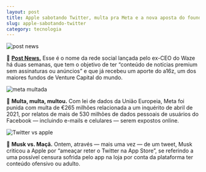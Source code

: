 ```yaml
---
layout: post
title: Apple sabotando Twitter, multa pra Meta e a nova aposta do founder do Waze
slug: apple-sabotando-twitter
category: tecnologia
---
```


![post news](https://i1.wp.com/androidfinal.com/wp-content/uploads/2022/11/Ex-CEO-do-Waze-quer-oferecer-uma-alternativa-ao-Twitter-com.jpg?resize=400,150)

📲 [**Post News.**](https://post.news/?r=wX2Ok) Esse é o nome da rede social lançada pelo ex-CEO do Waze há duas semanas, que tem o objetivo de ter “conteúdo de notícias premium sem assinaturas ou anúncios” e que já recebeu um aporte do a16z, um dos maiores fundos de Venture Capital do mundo.


![meta multada](https://tm.ibxk.com.br/2021/12/06/06112931631268.jpg?ims=400x150)

🔢 **Multa, multa, multou.** Com lei de dados da União Europeia, Meta foi punida com multa de €265 milhões relacionada a um inquérito de abril de 2021, por relatos de mais de 530 milhões de dados pessoais de usuários do Facebook — incluindo e-mails e celulares — serem expostos online.

![Twitter vs apple](https://i1.wp.com/cdn.appleosophy.com/2018/06/Apple-and-Twitter-2.png?resize=400,150)

🥊 **Musk vs. Maçã.** Ontem, através — mais uma vez — de um tweet, Musk criticou a Apple por “ameaçar reter o Twitter na App Store”, se referindo a uma possível censura sofrida pelo app na loja por conta da plataforma ter conteúdo ofensivo ou adulto.








